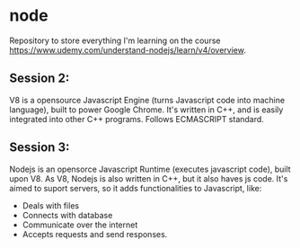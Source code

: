 # node
Repository to store everything I'm learning on the course https://www.udemy.com/understand-nodejs/learn/v4/overview.

## Session 2:

V8 is a opensource Javascript Engine (turns Javascript code into machine language), built to power Google Chrome.
It's written in C++, and is easily integrated into other C++ programs.
Follows ECMASCRIPT standard.

## Session 3:

Nodejs is an opensorce Javascript Runtime (executes javascript code), built upon V8. As V8, Nodejs is also written in C++, but it also haves js code. It's aimed to suport servers, so it adds functionalities to Javascript, like:
- Deals with files
- Connects with database
- Communicate over the internet
- Accepts requests and send responses.
